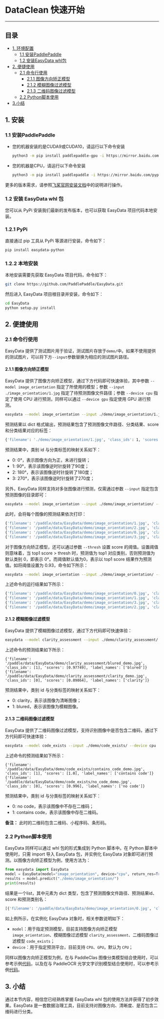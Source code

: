# DataClean 快速开始

------


## 目录


- [1. 环境配置](#1)
  - [1.1 安装PaddlePaddle](#11)
  - [1.2 安装EasyData whl包](#12)
- [2. 便捷使用](#2)
  - [2.1 命令行使用](#21)
      - [2.1.1 图像方向矫正模型](#211)
      - [2.1.2 模糊图像过滤模型](#212)
      - [2.1.3 二维码图像过滤模型](#232)
  - [2.2 Python脚本使用](#22)
- [3.小结](#3)


<a name="1"></a>
## 1. 安装

<a name="11"></a>
### 1.1 安装PaddlePaddle

- 您的机器安装的是CUDA9或CUDA10，请运行以下命令安装

  ```bash
  python3 -m pip install paddlepaddle-gpu -i https://mirror.baidu.com/pypi/simple
  ```

- 您的机器是CPU，请运行以下命令安装

  ```bash
  python3 -m pip install paddlepaddle -i https://mirror.baidu.com/pypi/simple
  ```

更多的版本需求，请参照[飞桨官网安装文档](https://www.paddlepaddle.org.cn/install/quick)中的说明进行操作。

<a name="12"></a>
### 1.2 安装 EasyData whl 包

您可以从 PyPi 安装我们最新的发布版本，也可以获取 EasyData 项目代码本地安装。

<a name="121"></a>
### 1.2.1 PyPi

直接通过 pip 工具从 PyPi 等源进行安装，命令如下：

```bash
pip install easydata-python
```

<a name="122"></a>
### 1.2.2 本地安装

本地安装需要先获取 EasyData 项目代码，命令如下：

```bash
git clone https://github.com/PaddlePaddle/EasyData.git
```

然后进入 EasyData 项目根目录并安装，命令如下：

```bash
cd EasyData
python setup.py install
```

<a name="2"></a>
## 2. 便捷使用
<a name="21"></a>
### 2.1 命令行使用

EasyData 提供了测试图片用于验证，测试图片存放于`demo/`中。如果不使用提供的测试图片，可以将下方`--input`参数替换为相应的测试图片路径。

<a name="211"></a>

#### 2.1.1 图像方向矫正模型

EasyData 提供了图像方向矫正模型，通过下方代码即可快速体验，其中参数 `--model image_orientation` 指定了所使用的模型；参数 `--input ./image_orientation/1.jpg` 指定了待预测图像文件路径；参数 `--device cpu` 指定了使用 CPU 进行预测，同样可以通过 `--device gpu` 指定使用 GPU 进行预测。

```bash
easydata --model image_orientation --input ./demo/image_orientation/1.jpg --device cpu
```

预测结果以 dict 格式输出，预测结果包含了预测图像文件路径、分类结果、score 和分类结果对应的标签：

```bash
{'filename': './demo/image_orientation/1.jpg', 'class_ids': 1, 'scores': 0.93460065, 'label_names': '90°'}
```

预测结果中，类别 id 与分类标签的映射关系如下：

* 0: 0°，表示图像方向为正，未进行旋转；
* 1: 90°，表示该图像逆时针旋转了90度；
* 2: 180°，表示该图像逆时针旋转了180度；
* 3: 270°，表示该图像逆时针旋转了270度；

另外，EasyData 同样支持对多张图像进行预测，仅需通过参数 `--input` 指定包含预测图像的目录即可：

```bash
easydata --model image_orientation --input ./demo/image_orientation/ --device cpu
```

此时，会将每个图像的预测结果依次打印：

```bash
{'filename': '/paddle/data/EasyData/demo/image_orientation/1.jpg', 'class_ids': 1, 'scores': 0.93460053, 'label_names': '90°'}
{'filename': '/paddle/data/EasyData/demo/image_orientation/2.jpg', 'class_ids': 2, 'scores': 0.92174697, 'label_names': '180°'}
{'filename': '/paddle/data/EasyData/demo/image_orientation/0.jpg', 'class_ids': 0, 'scores': 0.92671436, 'label_names': '0°'}
{'filename': '/paddle/data/EasyData/demo/image_orientation/3.jpg', 'class_ids': 3, 'scores': 0.9218502, 'label_names': '270°'}
```

对于图像方向矫正模型，还可以通过参数 `--thresh` 设置 score 的阈值。设置阈值则意味着，当 top1 score > thresh 时，预测值为 top1 对应类别，否则预测值为默认类别 0，即表示 0°。而阈值默认值为0，表示以 top1 score 结果作为预测值。如将阈值设置为 0.93，命令如下所示：

```bash
easydata --model image_orientation --input ./demo/image_orientation/ --device cpu --thresh 0.93
```

上述命令的运行结果如下所示：

```bash
{'filename': '/paddle/data/EasyData/demo/image_orientation/0.jpg', 'class_ids': 0, 'scores': 0.92671436, 'label_names': '0°'}
{'filename': '/paddle/data/EasyData/demo/image_orientation/1.jpg', 'class_ids': 1, 'scores': 0.93460053, 'label_names': '90°'}
{'filename': '/paddle/data/EasyData/demo/image_orientation/3.jpg', 'class_ids': 0, 'scores': 0.023812268, 'label_names': '0°'}
{'filename': '/paddle/data/EasyData/demo/image_orientation/2.jpg', 'class_ids': 0, 'scores': 0.02494335, 'label_names': '0°'}
```

<a name="212"></a>

#### 2.1.2 模糊图像过滤模型

EasyData 提供了模糊图像过滤模型，通过下方代码即可快速体验：

``` bash
easydata --model clarity_assessment --input ./demo/clarity_assessment/ --device cpu
```

上述命令的预测结果如下所示：

```text
{'filename': '/paddle/data/EasyData/demo/clarity_assessment/blured_demo.jpg', 'class_ids': [1], 'scores': [0.97749], 'label_names': ['blured']}
{'filename': '/paddle/data/EasyData/demo/clarity_assessment/clarity_demo.jpg', 'class_ids': [0], 'scores': [0.89864], 'label_names': ['clarity']}
```

预测结果中，类别 id 与分类标签的映射关系如下：

* 0: clarity，表示该图像为清晰图像；
* 1: blured，表示该图像为模糊图像。

<a name="213"></a>

#### 2.1.3 二维码图像过滤模型

EasyData 提供了二维码图像过滤模型，支持识别图像中是否包含二维码，通过下方代码即可快速体验：

``` bash
easydata --model code_exists --input ./demo/code_exists/ --device cpu
```

上述命令的预测结果如下所示：

```text
{'filename': '/paddle/data/EasyData/demo/code_exists/contains_code_demo.jpg', 'class_ids': [1], 'scores': [1.0], 'label_names': ['contains code']}
{'filename': '/paddle/data/EasyData/demo/code_exists/no_code_demo.jpg', 'class_ids': [0], 'scores': [0.996], 'label_names': ['no code']}
```

预测结果中，类别 id 与分类标签的映射关系如下：

* 0: no code，表示该图像中不存在二维码；
* 1: contains code，表示该图像中存在二维码。

**备注：** 此时的二维码包含二维码、小程序码、条形码。

<a name="22"></a>

### 2.2 Python脚本使用

EasyData 同样可以通过 whl 包的形式集成到 Python 脚本中。在 Python 脚本中使用时，只需 import 导入 EasyData 包，并实例化 EasyData 对象即可进行预测。以图像方向矫正模型为例，使用方法为：

```python
from easydata import EasyData
model = EasyData(model="image_orientation", device="cpu", return_res=True, print_res=False)
results = model.predict("./demo/image_orientation/")
print(results)
```

结果是一个list，其中元素为 dict 类型，包含了预测图像文件路径、预测结果id、score 和预测类别名：

```bash
[{'filename': '/paddle/data/EasyData/demo/image_orientation/0.jpg', 'class_ids': 0, 'scores': 0.92671436, 'label_names': '0°'}, {'filename': '/paddle/data/EasyData/demo/image_orientation/3.jpg', 'class_ids': 3, 'scores': 0.9218502, 'label_names': '270°'}, {'filename': '/paddle/data/EasyData/demo/image_orientation/1.jpg', 'class_ids': 1, 'scores': 0.93460053, 'label_names': '90°'}, {'filename': '/paddle/data/EasyData/demo/image_orientation/2.jpg', 'class_ids': 2, 'scores': 0.92174697, 'label_names': '180°'}]
```

如上例所示，在实例化 EasyData 对象时，相关参数说明如下：

* `model`：用于指定预测模型，目前支持图像方向矫正模型 `image_orientation`、模糊图像过滤模型 `clarity_assessment`、二维码图像过滤模型 `code_exists`；
* `device`：用于指定预测平台，目前支持 `CPU`、`GPU`，默认为 `CPU`；

同样以图像方向矫正模型为例，在与 PaddleClas 图像分类模型结合使用时，可以参考示例[代码](../../../deploy/python/dataclean/demos/paddleclas_demo.py)，以及在与 PaddleOCR 光学文字识别模型结合使用时，可以参考示例[代码](../../../deploy/python/dataclean/demos/paddleocr_demo.py)。

## 3. 小结

通过本节内容，相信您已经熟练掌握 EasyData whl 包的使用方法并获得了初步效果。EasyData 是一套数据治理工具，目前支持对图像方向、清晰度、是否包含二维码进行分类。
